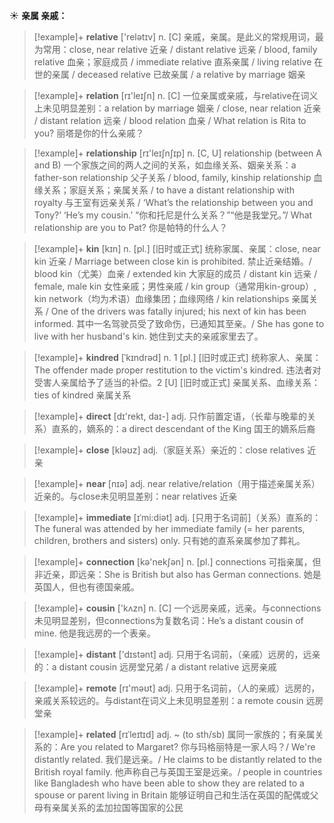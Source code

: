 ☀ <span class="category">**亲属 亲戚：**</span>
>[!example]+ <span class="vocabulary">**relative**</span> ['relətɪv] 
> <span class="definition">n. [C] 亲戚，亲属。是此义的常规用词，最为常用：</span>close, near relative 近亲 / distant relative 远亲 / blood, family relative 血亲；家庭成员 / immediate relative 直系亲属 / living relative 在世的亲属 / deceased relative 已故亲属 / a relative by marriage 姻亲

>[!example]+ <span class="vocabulary">**relation**</span> [rɪ'leɪʃn] 
> <span class="definition">n. [C] 一位亲属或亲戚，与relative在词义上未见明显差别：</span>a relation by marriage 姻亲 / close, near relation 近亲 / distant relation 远亲 / blood relation 血亲 / What relation is Rita to you? 丽塔是你的什么亲戚？

>[!example]+ <span class="vocabulary">**relationship**</span> [rɪ'leɪʃnʃɪp] 
> <span class="definition">n. [C, U] relationship (between A and B) 一个家族之间的两人之间的关系，如血缘关系、姻亲关系：</span>a father-son relationship 父子关系 / blood, family, kinship relationship 血缘关系；家庭关系；亲属关系 / to have a distant relationship with royalty 与王室有远亲关系 / ‘What’s the relationship between you and Tony?’ ‘He’s my cousin.’ “你和托尼是什么关系？”“他是我堂兄。”/ What relationship are you to Pat? 你是帕特的什么人？
           
>[!example]+ <span class="vocabulary">**kin**</span> [kɪn]
> <span class="definition">n. [pl.] [旧时或正式] 统称家属、亲属：</span>close, near kin 近亲 / Marriage between close kin is prohibited. 禁止近亲结婚。/ blood kin（尤美）血亲 / extended kin 大家庭的成员 / distant kin 远亲 / female, male kin 女性亲戚；男性亲戚 / kin group（通常用kin-group）, kin network（均为术语）血缘集团；血缘网络 / kin relationships 亲属关系 / One of the drivers was fatally injured; his next of kin has been informed. 其中一名驾驶员受了致命伤，已通知其至亲。/ She has gone to live with her husband's kin. 她住到丈夫的亲戚家里去了。           

>[!example]+ <span class="vocabulary">**kindred**</span> [ˈkɪndrəd]
> <span class="definition">n. 1 [pl.] [旧时或正式] 统称家人、亲属：</span>The offender made proper restitution to the victim's kindred. 违法者对受害人亲属给予了适当的补偿。<span class="definition">2 [U] [旧时或正式] 亲属关系、血缘关系：</span>ties of kindred 亲属关系

>[!example]+ <span class="vocabulary">**direct**</span> [dɪ'rekt, daɪ-] 
> <span class="definition">adj. 只作前置定语，（长辈与晚辈的关系）直系的，嫡系的：</span>a direct descendant of the King 国王的嫡系后裔

>[!example]+ <span class="vocabulary">**close**</span> [kləʊz] 
> <span class="definition">adj.（家庭关系）亲近的：</span>close relatives 近亲

>[!example]+ <span class="vocabulary">**near**</span> [nɪə] 
> <span class="definition">adj. near relative/relation（用于描述亲属关系）近亲的。与close未见明显差别：</span>near relatives 近亲
           
>[!example]+ <span class="vocabulary">**immediate**</span> [ɪˈmi:diət]
> <span class="definition">adj. [只用于名词前]（关系）直系的：</span>The funeral was attended by her immediate family (= her parents, children, brothers and sisters) only. 只有她的直系亲属参加了葬礼。

>[!example]+ <span class="vocabulary">**connection**</span> [kə'nekʃən] 
> <span class="definition">n. [pl.] connections 可指亲属，但非近亲，即远亲：</span>She is British but also has German connections. 她是英国人，但也有德国亲戚。

>[!example]+ <span class="vocabulary">**cousin**</span> ['kʌzn] 
> <span class="definition">n. [C] 一个远房亲戚，远亲。与connections未见明显差别，但connections为复数名词：</span>He’s a distant cousin of mine. 他是我远房的一个表亲。

>[!example]+ <span class="vocabulary">**distant**</span> ['dɪstənt] 
> <span class="definition">adj. 只用于名词前，（亲戚）远房的，远亲的：</span>a distant cousin 远房堂兄弟 / a distant relative 远房亲戚

>[!example]+ <span class="vocabulary">**remote**</span> [rɪ'məʊt] 
> <span class="definition">adj. 只用于名词前，（人的亲戚）远房的，亲戚关系较远的。与distant在词义上未见明显差别：</span>a remote cousin 远房堂亲

>[!example]+ <span class="vocabulary">**related**</span> [rɪˈleɪtɪd]
> <span class="definition">adj. ~ (to sth/sb) 属同一家族的；有亲属关系的：</span>Are you related to Margaret? 你与玛格丽特是一家人吗？/ We're distantly related. 我们是远亲。/ He claims to be distantly related to the British royal family. 他声称自己与英国王室是远亲。/ people in countries like Bangladesh who have been able to show they are related to a spouse or parent living in Britain 能够证明自己和生活在英国的配偶或父母有亲属关系的孟加拉国等国家的公民
